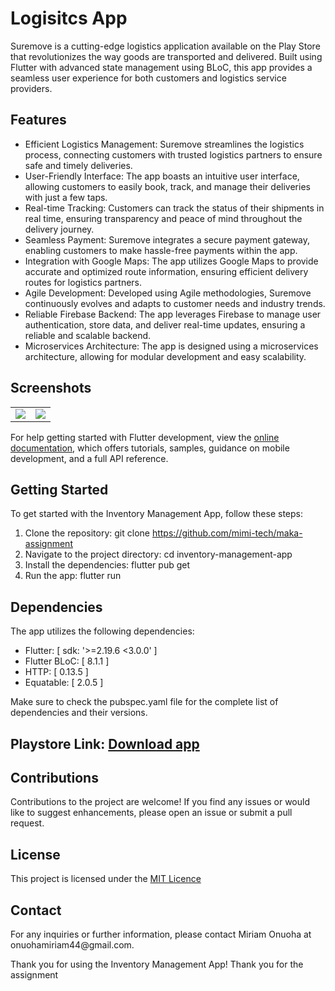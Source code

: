 # Logisitcs App

Suremove is a cutting-edge logistics application available on the Play Store that revolutionizes the way goods are transported and delivered. 
Built using Flutter with advanced state management using BLoC,
this app provides a seamless user experience for both customers and logistics service providers.

## Features
<ul>
<li>Efficient Logistics Management: Suremove streamlines the logistics process, connecting customers with trusted logistics partners to ensure safe and timely deliveries.</li>
<li>User-Friendly Interface: The app boasts an intuitive user interface, allowing customers to easily book, track, and manage their deliveries with just a few taps.
</li>
<li>Real-time Tracking: Customers can track the status of their shipments in real time, ensuring transparency and peace of mind throughout the delivery journey.
</li>
<li>Seamless Payment: Suremove integrates a secure payment gateway, enabling customers to make hassle-free payments within the app.</li>
<li>Integration with Google Maps: The app utilizes Google Maps to provide accurate and optimized route information, ensuring efficient delivery routes for logistics partners.</li>
<li>Agile Development: Developed using Agile methodologies, Suremove continuously evolves and adapts to customer needs and industry trends.</li>
<li>Reliable Firebase Backend: The app leverages Firebase to manage user authentication, store data, and deliver real-time updates, ensuring a reliable and scalable backend.</li>
  <li>Microservices Architecture: The app is designed using a microservices architecture, allowing for modular development and easy scalability.</li>
</ul>

## Screenshots
<table>
<tr>
<td>
<img src="https://github.com/mimi-tech/maka-assignment/assets/62711340/c188e2ec-2cf6-48be-b2b3-1d41a21a3d6c">

</td>

<td>
<img src="https://github.com/mimi-tech/maka-assignment/assets/62711340/9ab275a3-e2ed-4d6e-946b-d3ba196b6d8b">
</td>
</tr>
</table>

For help getting started with Flutter development, view the
[online documentation](https://docs.flutter.dev/), which offers tutorials,
samples, guidance on mobile development, and a full API reference.



## Getting Started
<p>To get started with the Inventory Management App, follow these steps:</p>

1. Clone the repository: git clone https://github.com/mimi-tech/maka-assignment
2. Navigate to the project directory: cd inventory-management-app 
3. Install the dependencies: flutter pub get 
4. Run the app: flutter run

## Dependencies
The app utilizes the following dependencies:

<ul>
<li>Flutter: [ sdk: '>=2.19.6 <3.0.0' ]</li>
<li>Flutter BLoC: [ 8.1.1 ]</li>
<li>HTTP: [ 0.13.5 ]</li>
<li>Equatable: [ 2.0.5 ]</li>

</ul>
Make sure to check the pubspec.yaml file for the complete list of dependencies and their versions.

## Playstore Link: <a href="https://play.google.com/store/apps/details?id=co.miriamly.suremove"> Download app </a>

## Contributions
Contributions to the project are welcome! If you find any issues or would like to suggest enhancements, please open an issue or submit a pull request.

## License
<span>This project is licensed under the <a href="https://opensource.org/license/mit/">MIT Licence</a></span>

## Contact
<p>For any inquiries or further information, please contact <spans tyle="color: blue;">Miriam Onuoha</span> at <spans tyle="color: blue;">onuohamiriam44@gmail.com</span>.

Thank you for using the Inventory Management App! Thank you for the assignment</p>
